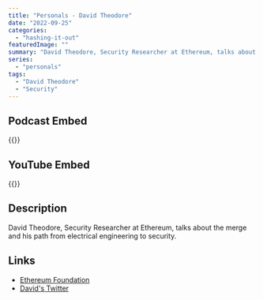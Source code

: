 ```yaml
---
title: "Personals - David Theodore"
date: "2022-09-25"
categories: 
  - "hashing-it-out"
featuredImage: ""
summary: "David Theodore, Security Researcher at Ethereum, talks about the merge and his path from electrical engineering to security."
series:
  - "personals"
tags:
  - "David Theodore"
  - "Security"
---
```


## Podcast Embed
{{<podcast-embed url="https://embed.sounder.fm/play/476086">}}

## YouTube Embed
{{<youtube url="https://www.youtube.com/watch?v=CuYKAmYspDo">}}

## Description
David Theodore, Security Researcher at Ethereum, talks about the merge and his path from electrical engineering to security.

## Links 
- [Ethereum Foundation](https://ethereum.org)
- [David's Twitter](https://twitter.com/infosecual)
